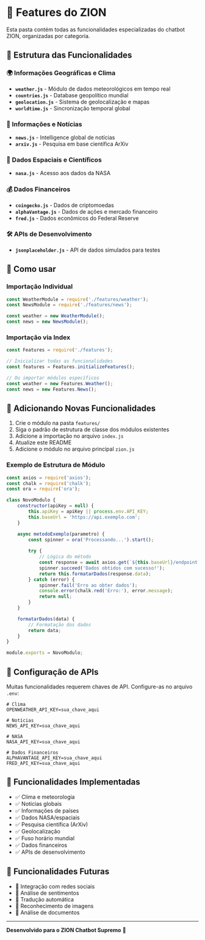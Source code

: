 # 🚀 Features do ZION

Esta pasta contém todas as funcionalidades especializadas do chatbot ZION, organizadas por categoria.

## 📁 Estrutura das Funcionalidades

### 🌍 Informações Geográficas e Clima
- **`weather.js`** - Módulo de dados meteorológicos em tempo real
- **`countries.js`** - Database geopolítico mundial
- **`geolocation.js`** - Sistema de geolocalização e mapas
- **`worldtime.js`** - Sincronização temporal global

### 📰 Informações e Notícias
- **`news.js`** - Intelligence global de notícias
- **`arxiv.js`** - Pesquisa em base científica ArXiv

### 🚀 Dados Espaciais e Científicos
- **`nasa.js`** - Acesso aos dados da NASA

### 💰 Dados Financeiros
- **`coingecko.js`** - Dados de criptomoedas
- **`alphaVantage.js`** - Dados de ações e mercado financeiro
- **`fred.js`** - Dados econômicos do Federal Reserve

### 🛠️ APIs de Desenvolvimento
- **`jsonplaceholder.js`** - API de dados simulados para testes

## 🔧 Como usar

### Importação Individual
```javascript
const WeatherModule = require('./features/weather');
const NewsModule = require('./features/news');

const weather = new WeatherModule();
const news = new NewsModule();
```

### Importação via Index
```javascript
const Features = require('./features');

// Inicializar todas as funcionalidades
const features = Features.initializeFeatures();

// Ou importar módulos específicos
const weather = new Features.Weather();
const news = new Features.News();
```

## 📝 Adicionando Novas Funcionalidades

1. Crie o módulo na pasta `features/`
2. Siga o padrão de estrutura de classe dos módulos existentes
3. Adicione a importação no arquivo `index.js`
4. Atualize este README
5. Adicione o módulo no arquivo principal `zion.js`

### Exemplo de Estrutura de Módulo
```javascript
const axios = require('axios');
const chalk = require('chalk');
const ora = require('ora');

class NovoModulo {
    constructor(apiKey = null) {
        this.apiKey = apiKey || process.env.API_KEY;
        this.baseUrl = 'https://api.exemplo.com';
    }

    async metodoExemplo(parametro) {
        const spinner = ora('Processando...').start();
        
        try {
            // Lógica do método
            const response = await axios.get(`${this.baseUrl}/endpoint`);
            spinner.succeed('Dados obtidos com sucesso!');
            return this.formatarDados(response.data);
        } catch (error) {
            spinner.fail('Erro ao obter dados');
            console.error(chalk.red('Erro:'), error.message);
            return null;
        }
    }

    formatarDados(data) {
        // Formatação dos dados
        return data;
    }
}

module.exports = NovoModulo;
```

## 🔐 Configuração de APIs

Muitas funcionalidades requerem chaves de API. Configure-as no arquivo `.env`:

```env
# Clima
OPENWEATHER_API_KEY=sua_chave_aqui

# Notícias
NEWS_API_KEY=sua_chave_aqui

# NASA
NASA_API_KEY=sua_chave_aqui

# Dados Financeiros
ALPHAVANTAGE_API_KEY=sua_chave_aqui
FRED_API_KEY=sua_chave_aqui
```

## 🎯 Funcionalidades Implementadas

- ✅ Clima e meteorologia
- ✅ Notícias globais
- ✅ Informações de países
- ✅ Dados NASA/espaciais
- ✅ Pesquisa científica (ArXiv)
- ✅ Geolocalização
- ✅ Fuso horário mundial
- ✅ Dados financeiros
- ✅ APIs de desenvolvimento

## 🚀 Funcionalidades Futuras

- 🔄 Integração com redes sociais
- 🔄 Análise de sentimentos
- 🔄 Tradução automática
- 🔄 Reconhecimento de imagens
- 🔄 Análise de documentos

---

**Desenvolvido para o ZION Chatbot Supremo** 🤖

